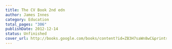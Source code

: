 ```yaml
---
title: The CV Book 2nd edn
author: James Innes
category: Education
total_pages: "306"
publishDate: 2012-12-14
status: Unfinished
cover_url: http://books.google.com/books/content?id=ZB3H7saWn8wC&printsec=frontcover&img=1&zoom=1&edge=curl&source=gbs_api
---
```

